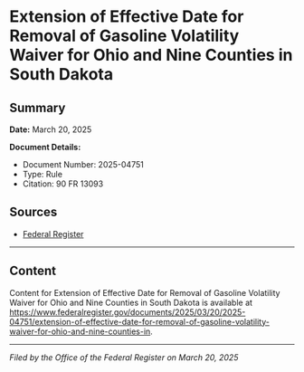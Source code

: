 # Extension of Effective Date for Removal of Gasoline Volatility Waiver for Ohio and Nine Counties in South Dakota

## Summary

**Date:** March 20, 2025

**Document Details:**
- Document Number: 2025-04751
- Type: Rule
- Citation: 90 FR 13093

## Sources
- [Federal Register](https://www.federalregister.gov/documents/2025/03/20/2025-04751/extension-of-effective-date-for-removal-of-gasoline-volatility-waiver-for-ohio-and-nine-counties-in)

---

## Content

Content for Extension of Effective Date for Removal of Gasoline Volatility Waiver for Ohio and Nine Counties in South Dakota is available at https://www.federalregister.gov/documents/2025/03/20/2025-04751/extension-of-effective-date-for-removal-of-gasoline-volatility-waiver-for-ohio-and-nine-counties-in.

---

*Filed by the Office of the Federal Register on March 20, 2025*
